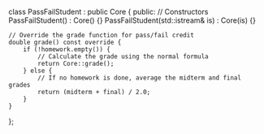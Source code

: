 class PassFailStudent : public Core {
public:
    // Constructors
    PassFailStudent() : Core() {}
    PassFailStudent(std::istream& is) : Core(is) {}

    // Override the grade function for pass/fail credit
    double grade() const override {
        if (!homework.empty()) {
            // Calculate the grade using the normal formula
            return Core::grade();
        } else {
            // If no homework is done, average the midterm and final grades
            return (midterm + final) / 2.0;
        }
    }
};
